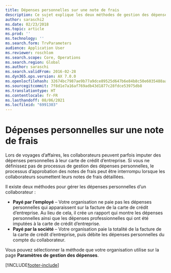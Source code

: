 ```yaml
---
title: Dépenses personnelles sur une note de frais
description: Ce sujet explique les deux méthodes de gestion des dépenses personnelles d’un travailleur dans Microsoft Dynamics 365 Finance.
author: saraschi2
ms.date: 02/23/2018
ms.topic: article
ms.prod: ''
ms.technology: ''
ms.search.form: TrvParameters
audience: Application User
ms.reviewer: roschlom
ms.search.scope: Core, Operations
ms.search.region: Global
ms.author: saraschi
ms.search.validFrom: 2016-02-28
ms.dyn365.ops.version: AX 7.0.0
ms.openlocfilehash: 32674bc7987ae9b77a9dce89525d647b6e84b8c50e6035488aafdb6a5dec1642
ms.sourcegitcommit: 7f8d1e7a16af769adb43d1877c28fdce53975db8
ms.translationtype: HT
ms.contentlocale: fr-FR
ms.lasthandoff: 08/06/2021
ms.locfileid: "6991303"
---
```

# <a name="personal-expenses-on-an-expense-report"></a>Dépenses personnelles sur une note de frais

Lors de voyages d’affaires, les collaborateurs peuvent parfois imputer des dépenses personnelles à leur carte de crédit d’entreprise. Si vous ne définissez pas de processus de gestion des dépenses personnelles, le processus d’approbation des notes de frais peut être interrompu lorsque les collaborateurs soumettent leurs notes de frais détaillées. 

Il existe deux méthodes pour gérer les dépenses personnelles d’un collaborateur :

- **Payé par l’employé** – Votre organisation ne paie pas les dépenses personnelles qui apparaissent sur la facture de la carte de crédit d’entreprise. Au lieu de cela, il crée un rapport qui montre les dépenses personnelles ainsi que les dépenses professionnelles qui ont été imputées à la carte de crédit d’entreprise.
- **Payé par la société** – Votre organisation paie la totalité de la facture de la carte de crédit d’entreprise, puis débite les dépenses personnelles du compte du collaborateur.

Vous pouvez sélectionner la méthode que votre organisation utilise sur la page **Paramètres de gestion des dépenses**.


[!INCLUDE[footer-include](../includes/footer-banner.md)]